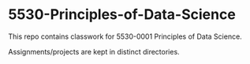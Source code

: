 # 5530-Principles-of-Data-Science

This repo contains classwork for 5530-0001 Principles of Data Science.

Assignments/projects are kept in distinct directories.
